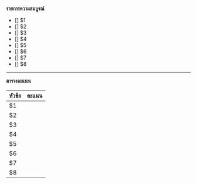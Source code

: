**รายการความสมบูรณ์**

- [] $1
- [] $2
- [] $3
- [] $4
- [] $5
- [] $6
- [] $7
- [] $8

____

**ตารางคะแนน**

| หัวข้อ | คะแนน |
|------|-------|
| $1   |       |
| $2   |       |
| $3   |       |
| $4   |       |
| $5   |       |
| $6   |       |
| $7   |       |
| $8   |       |


